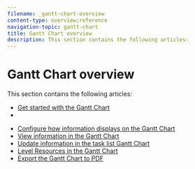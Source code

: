```yaml
---
filename: _gantt-chart-overview
content-type: overview;reference
navigation-topic: gantt-chart
title: Gantt Chart overview
description: This section contains the following articles:
---
```


# Gantt Chart overview

This section contains the following articles:

* [Get started with the Gantt Chart](../../../manage-work/gantt-chart/use-the-gantt-chart/get-started-with-gantt.md) 
* 

  <!--
  <p data-mc-conditions="QuicksilverOrClassic.Classic,QuicksilverOrClassic.Draft mode"><a href="../../../manage-work/gantt-chart/use-the-gantt-chart/gantt-feature-availability.md" class="MCXref xref" xrefformat="{para}">Gantt Chart feature availability </a> </p>
  -->

* [Configure how information displays on the Gantt Chart](../../../manage-work/gantt-chart/use-the-gantt-chart/configure-info-on-gantt-chart.md) 
* [View information in the Gantt Chart](../../../manage-work/gantt-chart/use-the-gantt-chart/view-info-in-gantt.md) 
* [Update information in the task list Gantt Chart](../../../manage-work/gantt-chart/use-the-gantt-chart/update-info-task-list-gantt.md) 
* [Level Resources in the Gantt Chart](../../../manage-work/gantt-chart/use-the-gantt-chart/level-resources-in-gantt.md) 
* [Export the Gantt Chart to PDF](../../../manage-work/gantt-chart/use-the-gantt-chart/export-gantt-chart-to-pdf.md)

